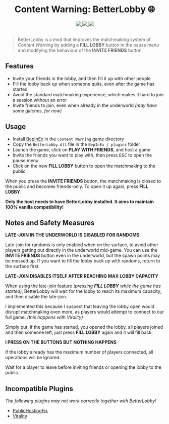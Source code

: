 <h1 align="center">Content Warning: BetterLobby 🌐</h1>

<div align="center">
  <a href="https://thunderstore.io/c/content-warning/p/sonodima/BetterLobby"> 
    <img src="https://img.shields.io/thunderstore/dt/sonodima/BetterLobby?style=for-the-badge&color=yellow"/>
  </a>
  <a href="https://github.com/sonodima/cw-betterlobby/releases/latest"> 
    <img src="https://img.shields.io/github/v/release/sonodima/cw-betterlobby?style=for-the-badge&color=green"/>
  </a>
  <a href="LICENSE"> 
    <img src="https://img.shields.io/badge/license-MIT-blue.svg?style=for-the-badge"/>
  </a>
</div>

<br>

> BetterLobby is a mod that improves the matchmaking system of _Content Warning_ by adding
> a __FILL LOBBY__ button in the pause menu and modifying the behaviour of the
> __INVITE FRIENDS__ button

## Features

- Invite your friends in the lobby, and then fill it up with other people
- Fill the lobby back up when someone quits, even after the game has started
- Avoid the standard matchmaking experience, which makes it hard to join a session
without an error
- Invite friends to join, even when already in the underworld _(may have some glitches, for now)_

## Usage

- Install [BepInEx](https://docs.bepinex.dev/articles/user_guide/installation/index.html) in
the `Content Warning` game directory
- Copy the `BetterLobby.dll` file in the `BepInEx / plugins` folder
- Launch the game, click on __PLAY WITH FRIENDS__, and host a game
- Invite the friends you want to play with, then press <kbd>ESC</kbd> to open the pause menu
- Click on the new __FILL LOBBY__ button to open the matchmaking to the public

When you press the __INVITE FRIENDS__ button, the matchmaking is closed to the public and
becomes friends-only. To open it up again, press __FILL LOBBY__.

**Only the host needs to have BetterLobby installed. It aims to maintain 100% vanilla
compatibility!**

## Notes and Safety Measures

__LATE-JOIN IN THE UNDERWORLD IS DISABLED FOR RANDOMS__

Late-join for randoms is only enabled when on the surface, to avoid other players getting put
directly in the underworld mid-game.
You can use the __INVITE FRIENDS__ button even in the underworld, but the spawn points
may be messed up.
If you want to fill the lobby back up with randoms, return to the surface first. 

__LATE-JOIN DISABLES ITSELF AFTER REACHING MAX LOBBY CAPACITY__

When using the late-join feature _(pressing __FILL LOBBY__ while the game has started)_,
BetterLobby will wait for the lobby to reach its maximum capacity, and then disable the
late-join.

I implemented this because I suspect that leaving the lobby open would disrupt matchmaking
even more, as players would attempt to connect to our full game. _(this happens with Virality)_

Simply put, if the game has started, you opened the lobby, all players joined and then
someone left, just press __FILL LOBBY__ again and it will fill back.

__I PRESS ON THE BUTTONS BUT NOTHING HAPPENS__

If the lobby already has the maximum number of players connected, all operations will
be ignored.

Wait for a player to leave before inviting friends or opening the lobby to the public.

## Incompatible Plugins

_The following plugins may not work correctly together with BetterLobby!_

- [PublicHostingFix](https://thunderstore.io/c/content-warning/p/lazypatching/PublicHostingFix)
- [Virality](https://thunderstore.io/c/content-warning/p/MaxWasUnavailable/Virality)
